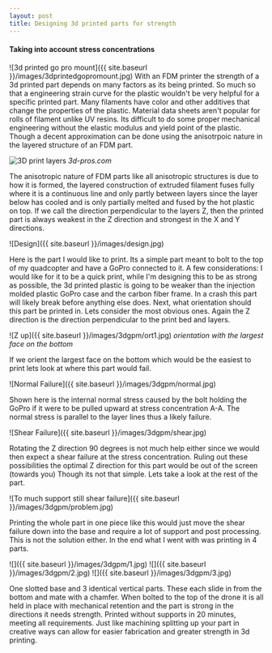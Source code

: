 ```yaml
---
layout: post
title: Designing 3d printed parts for strength
---
```


#### Taking into account stress concentrations
![3d printed go pro mount]({{ site.baseurl }}/images/3dprintedgopromount.jpg)
With an FDM printer the strength of a 3d printed part depends on many factors as its being printed. So much so that a engineering strain curve for the plastic wouldn't be very helpful for a specific printed part. Many filaments have color and other additives that change the properties of the plastic. Material data sheets aren't popular for rolls of filament unlike UV resins. Its difficult to do some proper mechanical engineering without the elastic modulus and yield point of the plastic. Though a decent approximation can be done using the anisotrpoic nature in the layered structure of an FDM part.

![3D print layers](https://images.squarespace-cdn.com/content/v1/5aa7425d697a98647314b490/1561183950912-QPHXRH3CSPS6JLJ63CHJ/ke17ZwdGBToddI8pDm48kAdtU4fTrGbiKn7Ng_9KivlZw-zPPgdn4jUwVcJE1ZvWQUxwkmyExglNqGp0IvTJZUJFbgE-7XRK3dMEBRBhUpx2nX4JF6h6e2ZLpJYieoYH2iC55G3aPDaWeuWKkShdKaQRYo9CYmx5MdFwMlTbOOQ/3dPrintProcessDiagram.png?format=750w)
*3d-pros.com*

The anisotropic nature of FDM parts like all anisotropic structures is due to how it is formed, the layered construction of extruded filament fuses fully where it is a continuous line and only partly between layers since the layer below has cooled and is only partially melted and fused by the hot plastic on top. If we call the direction perpendicular to the layers Z, then the printed part is always weakest in the Z direction and strongest in the X and Y directions.

![Design]({{ site.baseurl }}/images/design.jpg) 

Here is the part I would like to print. Its a simple part meant to bolt to the top of my quadcopter and have a GoPro connected to it. A few considerations: I would like for it to be a quick print, while I'm designing this to be as strong as possible, the 3d printed plastic is going to be weaker than the injection molded plastic GoPro case and the carbon fiber frame. In a crash this part will likely break before anything else does. Next, what orientation should this part be printed in. Lets consider the most obvious ones. Again the Z direction is the direction perpendicular to the print bed and layers. 

![Z up]({{ site.baseurl }}/images/3dgpm/ort1.jpg) 
*orientation with the largest face on the bottom*

If we orient the largest face on the bottom which would be the easiest to print lets look at where this part would fail. 

![Normal Failure]({{ site.baseurl }}/images/3dgpm/normal.jpg)

Shown here is the internal normal stress caused by the bolt holding the GoPro if it were to be pulled upward at stress concentration A-A. The normal stress is parallel to the layer lines thus a likely failure. 

![Shear Failure]({{ site.baseurl }}/images/3dgpm/shear.jpg)

Rotating the Z direction 90 degrees is not much help either since we would then expect a shear failure at the stress concentration. Ruling out these possibilities the optimal Z direction for this part would be out of the screen (towards you) Though its not that simple. Lets take a look at the rest of the part.

![To much support still shear failure]({{ site.baseurl }}/images/3dgpm/problem.jpg)

Printing the whole part in one piece like this would just move the shear failure down into the base and require a lot of support and post processing. This is not the solution either. In the end what I went with was printing in 4 parts.

![]({{ site.baseurl }}/images/3dgpm/1.jpg)
![]({{ site.baseurl }}/images/3dgpm/2.jpg)
![]({{ site.baseurl }}/images/3dgpm/3.jpg)

One slotted base and 3 identical vertical parts. These each slide in from the bottom and mate with a chamfer. When bolted to the top of the drone it is all held in place with mechanical retention and the part is strong in the directions it needs strength. Printed without supports in 20 minutes, meeting all requirements. Just like machining splitting up your part in creative ways can allow for easier fabrication and greater strength in 3d printing.